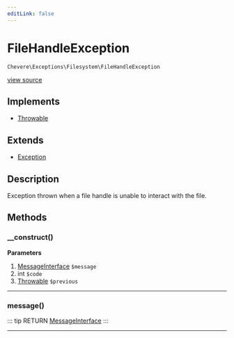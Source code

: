 ```yaml
---
editLink: false
---
```


# FileHandleException

`Chevere\Exceptions\Filesystem\FileHandleException`

[view source](https://github.com/chevere/chevere/blob/master/exceptions/Filesystem/FileHandleException.php)

## Implements

- [Throwable](https://www.php.net/manual/class.throwable)

## Extends

- [Exception](../Core/Exception.md)

## Description

Exception thrown when a file handle is unable to interact with the file.

## Methods

### __construct()

**Parameters**

1. [MessageInterface](../../Interfaces/Message/MessageInterface.md) `$message`
2. int `$code`
3. [Throwable](https://www.php.net/manual/class.throwable) `$previous`

---

### message()

::: tip RETURN
[MessageInterface](../../Interfaces/Message/MessageInterface.md)
:::

---
